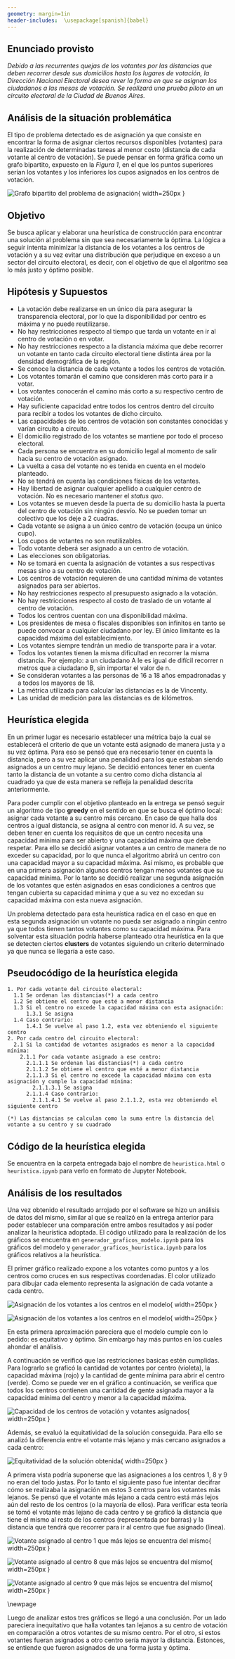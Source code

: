 ```yaml
---
geometry: margin=1in
header-includes:  \usepackage[spanish]{babel}
---
```


## Enunciado provisto

_Debido a las recurrentes quejas de los votantes por las distancias que deben recorrer desde sus domicilios hasta los lugares de votación, la Dirección Nacional Electoral desea rever la forma en que se asignan los ciudadanos a las mesas de votación. Se realizará una prueba piloto en un circuito electoral de la Ciudad de Buenos Aires._

## Análisis de la situación problemática

El tipo de problema detectado es de asignación ya que consiste en encontrar la forma de asignar ciertos recursos disponibles (votantes) para la realización de determinadas tareas al menor costo (distancia de cada votante al centro de votación). Se puede pensar en forma gráfica como un grafo bipartito, expuesto en la _Figura 1_, en el que los puntos superiores serían los votantes y los inferiores los cupos asignados en los centros de votación.

![Grafo bipartito del problema de asignación](grafo.png){ width=250px }

## Objetivo

Se busca aplicar y elaborar una heurística de construcción para encontrar una solución al problema sin que sea necesariamente la óptima. La lógica a seguir intenta minimizar la distancia de los votantes a los centros de votación y a su vez evitar una distribución que perjudique en exceso a un sector del circuito electoral, es decir, con el objetivo de que el algoritmo sea lo más justo y óptimo posible.

## Hipótesis y Supuestos

- La votación debe realizarse en un único día para asegurar la transparencia electoral, por lo que la disponibilidad por centro es máxima y no puede reutilizarse.
- No hay restricciones respecto al tiempo que tarda un votante en ir al centro de votación o en votar.
- No hay restricciones respecto a la distancia máxima que debe recorrer un votante en tanto cada circuito electoral tiene distinta área por la densidad demográfica de la región. 
- Se conoce la distancia de cada votante a todos los centros de votación.
- Los votantes tomarán el camino que consideren más corto para ir a votar.
- Los votantes conocerán el camino más corto a su respectivo centro de votación.
- Hay suficiente capacidad entre todos los centros dentro del circuito para recibir a todos los votantes de dicho circuito.
- Las capacidades de los centros de votación son constantes conocidas y varían circuito a circuito.
- El domicilio registrado de los votantes se mantiene por todo el proceso electoral.
- Cada persona se encuentra en su domicilio legal al momento de salir hacia su centro de votación asignado.
- La vuelta a casa del votante no es tenida en cuenta en el modelo planteado.
- No se tendrá en cuenta las condiciones físicas de los votantes.
- Hay libertad de asignar cualquier apellido a cualquier centro de votación. No es necesario mantener el _status quo_.
- Los votantes se mueven desde la puerta de su domicilio hasta la puerta del centro de votación sin ningún desvío. No se pueden tomar un colectivo que los deje a 2 cuadras.
- Cada votante se asigna a un único centro de votación (ocupa un único cupo).
- Los cupos de votantes no son reutilizables.
- Todo votante deberá ser asignado a un centro de votación. 
- Las elecciones son obligatorias.
- No se tomará en cuenta la asignación de votantes a sus respectivas mesas sino a su centro de votación.
- Los centros de votación requieren de una cantidad mínima de votantes asignados para ser abiertos.
- No hay restricciones respecto al presupuesto asignado a la votación.
- No hay restricciones respecto al costo de traslado de un votante al centro de votación.
- Todos los centros cuentan con una disponibilidad máxima. 
- Los presidentes de mesa o fiscales disponibles son infinitos en tanto se puede convocar a cualquier ciudadano por ley. El único limitante es la capacidad máxima del establecimiento. 
- Los votantes siempre tendrán un medio de transporte para ir a votar.
- Todos los votantes tienen la misma dificultad en recorrer la misma distancia. Por ejemplo: a un ciudadano A le es igual de difícil recorrer n metros que a ciudadano B, sin importar el valor de n.
- Se consideran votantes a las personas de 16 a 18 años empadronadas y a todos los mayores de 18.
- La métrica utilizada para calcular las distancias es la de Vincenty.
- Las unidad de medición para las distancias es de kilómetros. 

## Heurística elegida

En un primer lugar es necesario establecer una métrica bajo la cual se establecerá el criterio de que un votante está asignado de manera justa y a su vez óptima. Para eso se pensó que era necesario tener en cuenta la distancia, pero a su vez aplicar una penalidad para los que estaban siendo asignados a un centro muy lejano. Se decidió entonces tener en cuenta tanto la distancia de un votante a su centro como dicha distancia al cuadrado ya que de esta manera se refleja la penalidad descrita anteriormente.

Para poder cumplir con el objetivo planteado en la entrega se pensó seguir un algoritmo de tipo **greedy** en el sentido en que se busca el óptimo local: asignar cada votante a su centro más cercano. En caso de que halla dos centros a igual distancia, se asigna al centro con menor id. A su vez, se deben tener en cuenta los requisitos de que un centro necesita una capacidad mínima para ser abierto y una capacidad máxima que debe respetar. Para ello se decidió asignar votantes a un centro de manera de no exceder su capacidad, por lo que nunca el algoritmo abrirá un centro con una capacidad mayor a su capacidad máxima. Así mismo, es probable que en una primera asignación algunos centros tengan menos votantes que su capacidad mínima. Por lo tanto se decidió realizar una segunda asignación de los votantes que estén asignados en esas condiciones a centros que tengan cubierta su capacidad mínima y que a su vez no excedan su capacidad máxima con esta nueva asignación.

Un problema detectado para esta heurística radica en el caso en que en esta segunda asignación un votante no pueda ser asignado a ningún centro ya que todos tienen tantos votantes como su capacidad máxima. Para solventar esta situación podría haberse planteado otra heurística en la que se detecten ciertos **clusters** de votantes siguiendo un criterio determinado ya que nunca se llegaría a este caso.

## Pseudocódigo de la heurística elegida

```
1. Por cada votante del circuito electoral:
  1.1 Se ordenan las distancias(*) a cada centro
  1.2 Se obtiene el centro que esté a menor distancia
  1.3 Si el centro no excede la capacidad máxima con esta asignación:
      1.3.1 Se asigna
  1.4 Caso contrario:
      1.4.1 Se vuelve al paso 1.2, esta vez obteniendo el siguiente centro
2. Por cada centro del circuito electoral:
  2.1 Si la cantidad de votantes asignados es menor a la capacidad mínima:
    2.1.1 Por cada votante asignado a ese centro:
      2.1.1.1 Se ordenan las distancias(*) a cada centro
      2.1.1.2 Se obtiene el centro que esté a menor distancia
      2.1.1.3 Si el centro no excede la capacidad máxima con esta asignación y cumple la capacidad mínima:
        2.1.1.3.1 Se asigna
      2.1.1.4 Caso contrario:
        2.1.1.4.1 Se vuelve al paso 2.1.1.2, esta vez obteniendo el siguiente centro

(*) Las distancias se calculan como la suma entre la distancia del votante a su centro y su cuadrado
```

## Código de la heurística elegida

Se encuentra en la carpeta entregada bajo el nombre de `heuristica.html` o `heuristica.ipynb` para verlo en formato de Jupyter Notebook.

## Análisis de los resultados

Una vez obtenido el resultado arrojado por el software se hizo un análisis de datos del mismo, similar al que se realizó en la entrega anterior para poder establecer una comparación entre ambos resultados y así poder analizar la heurística adoptada. El código utilizado para la realización de los gráficos se encuentra en `generador_graficos_modelo.ipynb` para los gráficos del modelo y `generador_graficos_heuristica.ipynb` para los gráficos relativos a la heurística.

El primer gráfico realizado expone a los votantes como puntos y a los centros como cruces en sus respectivas coordenadas. El color utilizado para dibujar cada elemento representa la asignación de cada votante a cada centro.

![Asignación de los votantes a los centros en el modelo](graficos/centros_votantes_modelo.jpg){ width=250px }

![Asignación de los votantes a los centros en el modelo](graficos/centros_votantes_heuristica.jpg){ width=250px }

En esta primera aproximación pareciera que el modelo cumple con lo pedido: es equitativo y óptimo. Sin embargo hay más puntos en los cuales ahondar el análisis.

A continuación se verificó que las restricciones basicas estén cumplidas. Para lograrlo se graficó la cantidad de votantes por centro (violeta), la capacidad máxima (rojo) y la cantidad de gente mínima para abrir el centro (verde). Como se puede ver en el gráfico a continuación, se verifica que todos los centros contienen una cantidad de gente asignada mayor a la capacidad mínima del centro y menor a la capacidad máxima.

![Capacidad de los centros de votación y votantes asignados](cant_por_centro-reducido.png){ width=250px }

Además, se evaluó la equitatividad de la solución conseguida. Para ello se analizó la diferencia entre el votante más lejano y más cercano asignados a cada centro: 

![Equitatividad de la solución obtenida](max_vs_min-reducido.png){ width=250px }

A primera vista podría suponerse que las asignaciones a los centros 1, 8 y 9 no eran del todo justas. Por lo tanto el siguiente paso fue intentar decifrar cómo se realizaba la asignación en estos 3 centros para los votantes más lejanos. Se pensó que el votante más lejano a cada centro está más lejos aún del resto de los centros (o la mayoría de ellos). Para verificar esta teoría se tomó el votante más lejano de cada centro y se graficó la distancia que tiene el mismo al resto de los centros (representada por barras) y la distancia que tendrá que recorrer para ir al centro que fue asignado (linea).

![Votante asignado al centro 1 que más lejos se encuentra del mismo](max1-reducido.png){ width=250px }

![Votante asignado al centro 8 que más lejos se encuentra del mismo](max8-reducido.png){ width=250px }

![Votante asignado al centro 9 que más lejos se encuentra del mismo](max9-reducido.png){ width=250px }

\newpage

Luego de analizar estos tres gráficos se llegó a una conclusión. Por un lado pareciera inequitativo que halla votantes tan lejanos a su centro de votación en comparación a otros votantes de su mismo centro. Por el otro, si estos votantes fueran asignados a otro centro sería mayor la distancia. Estonces, se entiende que fueron asignados de una forma justa y óptima.
